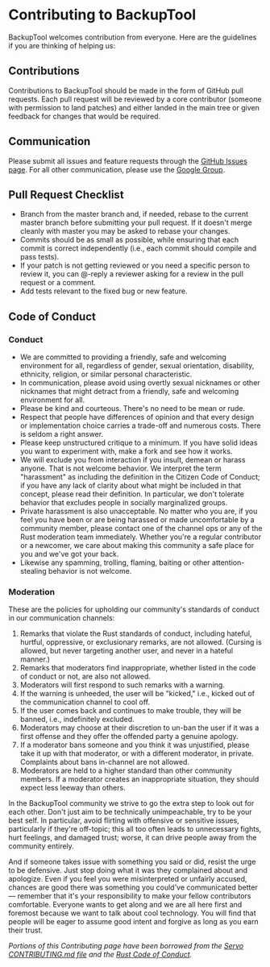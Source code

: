 # Contributing to BackupTool

BackupTool welcomes contribution from everyone. Here are the guidelines if you are thinking of helping us:

## Contributions

Contributions to BackupTool should be made in the form of GitHub pull requests. Each pull request will be reviewed by a core contributor (someone with permission to land patches) and either landed in the main tree or given feedback for changes that would be required.

## Communication

Please submit all issues and feature requests through the [GitHub Issues page](https://github.com/johnjones4/BackupTool/issues). For all other communication, please use the [Google Group](https://groups.google.com/forum/#!forum/backuptool).

## Pull Request Checklist

* Branch from the master branch and, if needed, rebase to the current master branch before submitting your pull request. If it doesn't merge cleanly with master you may be asked to rebase your changes.
* Commits should be as small as possible, while ensuring that each commit is correct independently (i.e., each commit should compile and pass tests).
* If your patch is not getting reviewed or you need a specific person to review it, you can @-reply a reviewer asking for a review in the pull request or a comment.
* Add tests relevant to the fixed bug or new feature.

## Code of Conduct

### Conduct

* We are committed to providing a friendly, safe and welcoming environment for all, regardless of gender, sexual orientation, disability, ethnicity, religion, or similar personal characteristic.
* In communication, please avoid using overtly sexual nicknames or other nicknames that might detract from a friendly, safe and welcoming environment for all.
* Please be kind and courteous. There's no need to be mean or rude.
* Respect that people have differences of opinion and that every design or implementation choice carries a trade-off and numerous costs. There is seldom a right answer.
* Please keep unstructured critique to a minimum. If you have solid ideas you want to experiment with, make a fork and see how it works.
* We will exclude you from interaction if you insult, demean or harass anyone. That is not welcome behavior. We interpret the term "harassment" as including the definition in the Citizen Code of Conduct; if you have any lack of clarity about what might be included in that concept, please read their definition. In particular, we don't tolerate behavior that excludes people in socially marginalized groups.
* Private harassment is also unacceptable. No matter who you are, if you feel you have been or are being harassed or made uncomfortable by a community member, please contact one of the channel ops or any of the Rust moderation team immediately. Whether you're a regular contributor or a newcomer, we care about making this community a safe place for you and we've got your back.
* Likewise any spamming, trolling, flaming, baiting or other attention-stealing behavior is not welcome.

### Moderation

These are the policies for upholding our community's standards of conduct in our communication channels:

1. Remarks that violate the Rust standards of conduct, including hateful, hurtful, oppressive, or exclusionary remarks, are not allowed. (Cursing is allowed, but never targeting another user, and never in a hateful manner.)
2. Remarks that moderators find inappropriate, whether listed in the code of conduct or not, are also not allowed.
3. Moderators will first respond to such remarks with a warning.
4. If the warning is unheeded, the user will be "kicked," i.e., kicked out of the communication channel to cool off.
5. If the user comes back and continues to make trouble, they will be banned, i.e., indefinitely excluded.
6. Moderators may choose at their discretion to un-ban the user if it was a first offense and they offer the offended party a genuine apology.
7. If a moderator bans someone and you think it was unjustified, please take it up with that moderator, or with a different moderator, in private. Complaints about bans in-channel are not allowed.
8. Moderators are held to a higher standard than other community members. If a moderator creates an inappropriate situation, they should expect less leeway than others.

In the BackupTool community we strive to go the extra step to look out for each other. Don't just aim to be technically unimpeachable, try to be your best self. In particular, avoid flirting with offensive or sensitive issues, particularly if they're off-topic; this all too often leads to unnecessary fights, hurt feelings, and damaged trust; worse, it can drive people away from the community entirely.

And if someone takes issue with something you said or did, resist the urge to be defensive. Just stop doing what it was they complained about and apologize. Even if you feel you were misinterpreted or unfairly accused, chances are good there was something you could've communicated better — remember that it's your responsibility to make your fellow contributors comfortable. Everyone wants to get along and we are all here first and foremost because we want to talk about cool technology. You will find that people will be eager to assume good intent and forgive as long as you earn their trust.

_Portions of this Contributing page have been borrowed from the [Servo CONTRIBUTING.md file](https://github.com/servo/servo/blob/master/CONTRIBUTING.md) and the [Rust Code of Conduct](https://www.rust-lang.org/conduct.html)._

